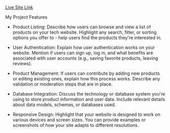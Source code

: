 [Live Site Link](https://assignment-10-8868a.web.app/)


My Project Features
- Product Listing: Describe how users can browse and view a list of products on your tech website. Highlight any search, filter, or sorting options you offer to - help users find the products they're interested in.

- User Authentication: Explain how user authentication works on your website. Mention if users can sign up, log in, and what benefits are associated with user accounts (e.g., saving favorite products, leaving reviews).

- Product Management: If users can contribute by adding new products or editing existing ones, explain how this process works. Describe any validation or moderation steps that are in place.

- Database Integration: Discuss the technology or database system you're using to store product information and user data. Include relevant details about data models, schemas, or databases used.

- Responsive Design: Highlight that your website is designed to work on various devices and screen sizes. You can provide examples or screenshots of how your site adapts to different resolutions.